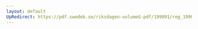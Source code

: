 ```yaml
---
layout: default
UpRedirect: https://pdf.swedeb.se/riksdagen-volumeG-pdf/199091/reg_199091/reg_199091_0627.pdf
---
```

